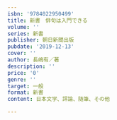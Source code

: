 ```yaml
---
isbn: '9784022950499'
title: 新書　俳句は入門できる
volume: ''
series: 新書
publisher: 朝日新聞出版
pubdate: '2019-12-13'
cover: ''
author: 長嶋有／著
description: ''
price: '0'
genre: ''
target: 一般
format: 新書
content: 日本文学、評論、随筆、その他

---
```

